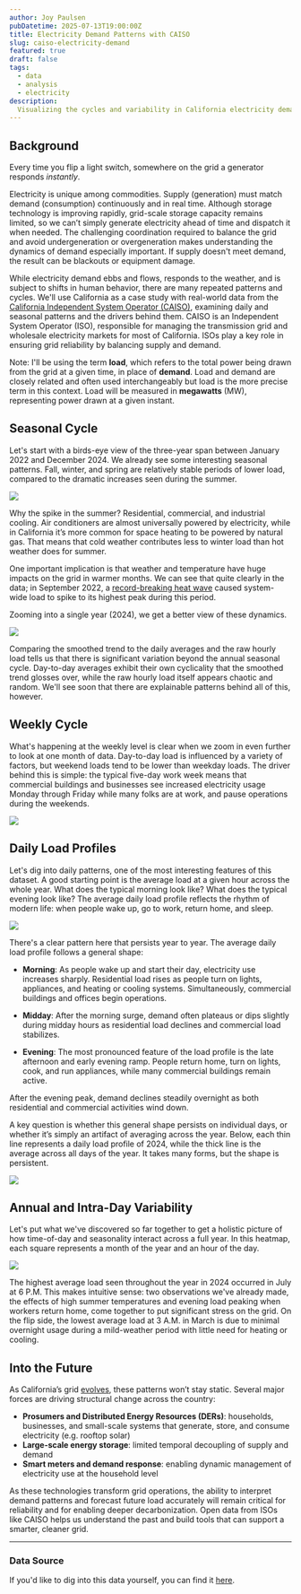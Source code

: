 ```yaml
---
author: Joy Paulsen
pubDatetime: 2025-07-13T19:00:00Z
title: Electricity Demand Patterns with CAISO
slug: caiso-electricity-demand
featured: true
draft: false
tags:
  - data
  - analysis
  - electricity
description:
  Visualizing the cycles and variability in California electricity demand using open data 
---
```


## Background

Every time you flip a light switch, somewhere on the grid a generator responds *instantly*.

Electricity is unique among commodities. Supply (generation) must match demand (consumption) continuously and in real time. Although storage technology is improving rapidly, grid-scale storage capacity remains limited, so we can’t simply generate electricity ahead of time and dispatch it when needed. The challenging coordination required to balance the grid and avoid undergeneration or overgeneration makes understanding the dynamics of demand especially important. If supply doesn't meet demand, the result can be blackouts or equipment damage.

While electricity demand ebbs and flows, responds to the weather, and is subject to shifts in human behavior, there are many repeated patterns and cycles. We'll use California as a case study with real-world data from the [California Independent System Operator (CAISO)](https://www.caiso.com/), examining daily and seasonal patterns and the drivers behind them. CAISO is an Independent System Operator (ISO), responsible for managing the transmission grid and wholesale electricity markets for most of California. ISOs play a key role in ensuring grid reliability by balancing supply and demand.

Note: I'll be using the term **load**, which refers to the total power being drawn from the grid at a given time, in place of **demand**. Load and demand are closely related and often used interchangeably but load is the more precise term in this context. Load will be measured in **megawatts** (MW), representing power drawn at a given instant.

## Seasonal Cycle

Let's start with a birds-eye view of the three-year span between January 2022 and December 2024. We already see some interesting seasonal patterns. Fall, winter, and spring are relatively stable periods of lower load, compared to the dramatic increases seen during the summer.

![](@assets/blog/caiso-electricity-demand/multi_year.png)

Why the spike in the summer? Residential, commercial, and industrial cooling. Air conditioners are almost universally powered by electricity, while in California it’s more common for space heating to be powered by natural gas. That means that cold weather contributes less to winter load than hot weather does for summer.

One important implication is that weather and temperature have huge impacts on the grid in warmer months. We can see that quite clearly in the data; in September 2022, a [record-breaking heat wave](https://earthobservatory.nasa.gov/images/150318/a-long-lasting-western-heatwave) caused system-wide load to spike to its highest peak during this period.

Zooming into a single year (2024), we get a better view of these dynamics.

![](@assets/blog/caiso-electricity-demand/single_year.png)

Comparing the smoothed trend to the daily averages and the raw hourly load tells us that there is significant variation beyond the annual seasonal cycle. Day-to-day averages exhibit their own cyclicality that the smoothed trend glosses over, while the raw hourly load itself appears chaotic and random. We'll see soon that there are explainable patterns behind all of this, however.

## Weekly Cycle

What's happening at the weekly level is clear when we zoom in even further to look at one month of data. Day-to-day load is influenced by a variety of factors, but weekend loads tend to be lower than weekday loads. The driver behind this is simple: the typical five-day work week means that commercial buildings and businesses see increased electricity usage Monday through Friday while many folks are at work, and pause operations during the weekends.

![](@assets/blog/caiso-electricity-demand/single_month.png)


## Daily Load Profiles

Let's dig into daily patterns, one of the most interesting features of this dataset. A good starting point is the average load at a given hour across the whole year. What does the typical morning look like? What does the typical evening look like? The average daily load profile reflects the rhythm of modern life: when people wake up, go to work, return home, and sleep. 

![](@assets/blog/caiso-electricity-demand/load_profiles_by_year.png)

There's a clear pattern here that persists year to year. The average daily load profile follows a general shape:

- **Morning**: As people wake up and start their day, electricity use increases sharply. Residential load rises as people turn on lights, appliances, and heating or cooling systems. Simultaneously, commercial buildings and offices begin operations.

- **Midday**: After the morning surge, demand often plateaus or dips slightly during midday hours as residential load declines and commercial load stabilizes.

- **Evening**: The most pronounced feature of the load profile is the late afternoon and early evening ramp. People return home, turn on lights, cook, and run appliances, while many commercial buildings remain active.

After the evening peak, demand declines steadily overnight as both residential and commercial activities wind down.

A key question is whether this general shape persists on individual days, or whether it’s simply an artifact of averaging across the year. Below, each thin line represents a daily load profile of 2024, while the thick line is the average across all days of the year. It takes many forms, but the shape is persistent.

![](@assets/blog/caiso-electricity-demand/load_profiles.png)

## Annual and Intra-Day Variability

Let's put what we've discovered so far together to get a holistic picture of how time-of-day and seasonality interact across a full year. In this heatmap, each square represents a month of the year and an hour of the day.

![](@assets/blog/caiso-electricity-demand/heatmap.png)

The highest average load seen throughout the year in 2024 occurred in July at 6 P.M. This makes intuitive sense: two observations we've already made, the effects of high summer temperatures and evening load peaking when workers return home, come together to put significant stress on the grid. On the flip side, the lowest average load at 3 A.M. in March is due to minimal overnight usage during a mild-weather period with little need for heating or cooling.

## Into the Future

As California’s grid [evolves](https://www.caiso.com/about/our-business/managing-the-evolving-grid), these patterns won’t stay static. Several major forces are driving structural change across the country:

- **Prosumers and Distributed Energy Resources (DERs)**: households, businesses, and small-scale systems that generate, store, and consume electricity (e.g. rooftop solar)
- **Large-scale energy storage**: limited temporal decoupling of supply and demand
- **Smart meters and demand response**: enabling dynamic management of electricity use at the household level

As these technologies transform grid operations, the ability to interpret demand patterns and forecast future load accurately will remain critical for reliability and for enabling deeper decarbonization. Open data from ISOs like CAISO helps us understand the past and build tools that can support a smarter, cleaner grid.

---

### Data Source 

If you'd like to dig into this data yourself, you can find it [here](https://www.caiso.com/library/historical-ems-hourly-load).


